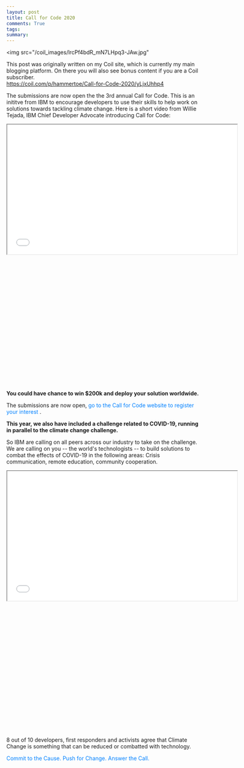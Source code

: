 ```yaml
---
layout: post
title: Call for Code 2020
comments: True
tags: 
summary: 
---
```


<img src="/coil_images/lrcPf4bdR_mN7LHpq3-JAw.jpg"</img>

<p class="message">
This post was originally written on my Coil site, which is currently my main blogging platform. 
On there you will also see bonus content if you are a Coil subscriber.<br />
<a href="https://coil.com/p/hammertoe/Call-for-Code-2020/yLjxUhhp4">https://coil.com/p/hammertoe/Call-for-Code-2020/yLjxUhhp4</a>
</p>


<p>
 The submissions are now open the the 3rd annual Call for Code. This is an inititve from IBM to encourage developers to use their skills to help work on solutions towards tackling climate change. Here is a short video from Willie Tejada, IBM Chief Developer Advocate introducing Call for Code:
</p>
<p>
</p>
<div class="EditorRules__EmbedDiv-sc-1bp7rl0-2 ixSqqC coil-embedly-iframe" data-embed-height="338" style="padding-bottom:338px">
 <iframe class="embedly-embed" height="338" src="//cdn.embedly.com/widgets/media.html?a=0&amp;src=https%3A%2F%2Fwww.youtube.com%2Fembed%2Fvideoseries%3Flist%3DPLzpeuWUENMK2Qv-u4Pr5OJeEjRHO7NJMz%26start%3D0&amp;display_name=YouTube&amp;url=https%3A%2F%2Fwww.youtube.com%2Fwatch%3Fv%3DVnKmEgUnn34&amp;image=https%3A%2F%2Fi.ytimg.com%2Fvi%2FVnKmEgUnn34%2Fhqdefault.jpg&amp;key=fbeb5062dd1941c49b690a10c2ce6fa7&amp;type=text%2Fhtml&amp;schema=youtube" title="YouTube embed" width="600">
 </iframe>
</div>
<p>
 <a href="https://www.youtube.com/watch?v=VnKmEgUnn34&amp;list=PLzpeuWUENMK2Qv-u4Pr5OJeEjRHO7NJMz&amp;index=2&amp;t=0s" style="color:#0080FF;text-decoration:none">
 </a>
</p>
<p>
 <strong class="EditorRules__BoldText-sc-1bp7rl0-5 eqMTJh">
  You could have chance to win $200k and deploy your solution worldwide.
 </strong>
</p>
<p>
</p>
<p>
 The submissions are now open,
 <a href="https://ibm.biz/BdqZLu" style="color:#0080FF;text-decoration:none">
  go to the Call for Code website to register your interest
 </a>
 .
</p>
<p>
</p>
<p>
 <strong class="EditorRules__BoldText-sc-1bp7rl0-5 eqMTJh">
  This year, we also have included a challenge related to COVID-19, running in parallel to the climate change challenge.
 </strong>
</p>
<p>
</p>
<p>
 So IBM are calling on all peers across our industry to take on the challenge. We are calling on you -- the world's technologists -- to build solutions to combat the effects of COVID-19 in the following areas: Crisis communication, remote education, community cooperation.
</p>
<p>
</p>
<div class="EditorRules__EmbedDiv-sc-1bp7rl0-2 ixSqqC coil-embedly-iframe" data-embed-height="338" style="padding-bottom:338px">
 <iframe class="embedly-embed" height="338" src="//cdn.embedly.com/widgets/media.html?a=0&amp;src=https%3A%2F%2Fwww.youtube.com%2Fembed%2Fapo8RmOt1TM%3Ffeature%3Doembed&amp;display_name=YouTube&amp;url=https%3A%2F%2Fwww.youtube.com%2Fwatch%3Fv%3Dapo8RmOt1TM&amp;image=https%3A%2F%2Fi.ytimg.com%2Fvi%2Fapo8RmOt1TM%2Fhqdefault.jpg&amp;key=1a781bf98b9d4de0a6f97272bcf18220&amp;type=text%2Fhtml&amp;schema=youtube" title="YouTube embed" width="600">
 </iframe>
</div>
<p>
 <a href="https://www.youtube.com/watch?v=apo8RmOt1TM" style="color:#0080FF;text-decoration:none">
 </a>
</p>
<p>
 8 out of 10 developers, first responders and activists agree that Climate Change is something that can be reduced or combatted with technology.
</p>
<p>
</p>
<p>
 <a href="https://developer.ibm.com/callforcode/?cm_mmc=Email_Events-_-Developer_Innovation-_-WW_WW-_-advocates:matthew-hamilton1%5Ctitle:mattcallforcodeadvocacymarchapril%5Ceventid:5e7a1c417ee2703ad187844b%5Cdate:Mar2020%5Ctype:webinar%5Cteam:global-devadvgrp-london%5Ccity:online%5Ccountry:online%5Ctags:python,iot,data-science,deep-learning,watson-apis,watson-studio,call-for-code,cfc-tracking,open-source,cloud&amp;cm_mmca1=000032GH&amp;cm_mmca2=10008917&amp;cm_mmca3=M99938765&amp;eventid=5e7a1c417ee2703ad187844b&amp;cvosrc=email.Events.M99938765&amp;cvo_campaign=000019RS" style="color:#0080FF;text-decoration:none">
  Commit to the Cause. Push for Change. Answer the Call.
 </a>
</p>